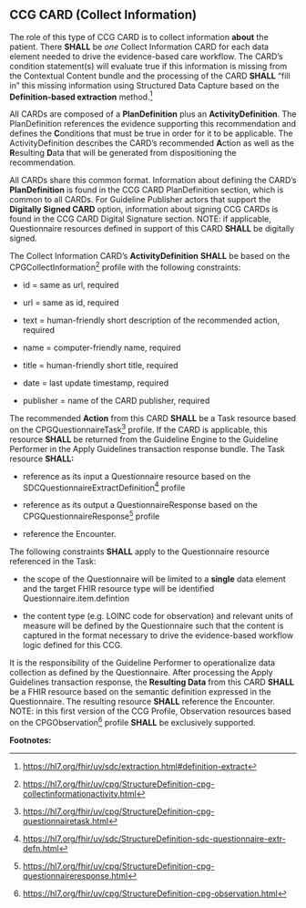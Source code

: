 ## CCG CARD (Collect Information)

The role of this type of CCG CARD is to collect information **about**
the patient. There **SHALL** be *one* Collect Information CARD for each
data element needed to drive the evidence-based care workflow. The
CARD’s condition statement(s) will evaluate true if this information is
missing from the Contextual Content bundle and the processing of the
CARD **SHALL** “fill in” this missing information using Structured Data
Capture based on the **Definition-based extraction** method.[^1]

All CARDs are composed of a **PlanDefinition** plus an
**ActivityDefinition**. The PlanDefinition references the evidence
supporting this recommendation and defines the **C**onditions that must
be true in order for it to be applicable. The ActivityDefinition
describes the CARD’s recommended **A**ction as well as the **R**esulting
**D**ata that will be generated from dispositioning the recommendation.

All CARDs share this common format. Information about defining the
CARD’s **PlanDefinition** is found in the CCG CARD PlanDefinition
section, which is common to all CARDs. For Guideline Publisher actors
that support the **Digitally Signed CARD** option, information about
signing CCG CARDs is found in the CCG CARD Digital Signature section.
NOTE: if applicable, Questionnaire resources defined in support of this
CARD **SHALL** be digitally signed.

The Collect Information CARD’s **ActivityDefinition** **SHALL** be based
on the CPGCollectInformation[^2] profile with the following constraints:

- id = same as url, required

- url = same as id, required

- text = human-friendly short description of the recommended action,
  required

- name = computer-friendly name, required

- title = human-friendly short title, required

- date = last update timestamp, required

- publisher = name of the CARD publisher, required

The recommended **Action** from this CARD **SHALL** be a Task resource
based on the CPGQuestionnaireTask[^3] profile. If the CARD is
applicable, this resource **SHALL** be returned from the Guideline
Engine to the Guideline Performer in the Apply Guidelines transaction
response bundle. The Task resource **SHALL:**

- reference as its input a Questionnaire resource based on the
  SDCQuestionnaireExtractDefinition[^4] profile

- reference as its output a QuestionnaireResponse based on the
  CPGQuestionnaireResponse[^5] profile

- reference the Encounter.

The following constraints **SHALL** apply to the Questionnaire resource
referenced in the Task:

- the scope of the Questionnaire will be limited to a **single** data
  element and the target FHIR resource type will be identified
  Questionnaire.item.defintion

- the content type (e.g. LOINC code for observation) and relevant units
  of measure will be defined by the Questionnaire such that the content
  is captured in the format necessary to drive the evidence-based
  workflow logic defined for this CCG.

It is the responsibility of the Guideline Performer to operationalize
data collection as defined by the Questionnaire. After processing the
Apply Guidelines transaction response, the **Resulting Data** from this
CARD **SHALL** be a FHIR resource based on the semantic definition
expressed in the Questionnaire. The resulting resource **SHALL**
reference the Encounter. NOTE: in this first version of the CCG Profile,
Observation resources based on the CPGObservation[^6] profile **SHALL**
be exclusively supported.

**Footnotes:**

[^1]: <https://hl7.org/fhir/uv/sdc/extraction.html#definition-extract>

[^2]: <https://hl7.org/fhir/uv/cpg/StructureDefinition-cpg-collectinformationactivity.html>

[^3]: <https://hl7.org/fhir/uv/cpg/StructureDefinition-cpg-questionnairetask.html>

[^4]: <https://hl7.org/fhir/uv/sdc/StructureDefinition-sdc-questionnaire-extr-defn.html>

[^5]: <https://hl7.org/fhir/uv/cpg/StructureDefinition-cpg-questionnaireresponse.html>

[^6]: <https://hl7.org/fhir/uv/cpg/StructureDefinition-cpg-observation.html>
